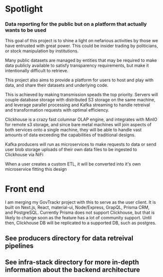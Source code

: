 # Spotlight 

### Data reporting for the public but on a platform that actually wants to be used


This goal of this project is to shine a light on nefarious activities by those we have entrusted with great power. This could be insider trading by politicians, or stock manipulation by institutions.

Many public datasets are managed by entities that may be required to make data publicly available to satisfy transparency requirements, but make it intentionally difficult to retrieve.

This project also aims to provide a platform for users to host and play with data, and share their datasets and underlying code.

This is achieved by making transmission speads the top priority. Servers will couple database storage with distributed S3 storage on the same machine, and leverage parallel processing and Kafka streaming to handle retreival and transformation requests with optimal efficiency.

Clickhouse is a crazy fast columnar OLAP engine, and integrates with MinIO for remote s3 storage, and since bare metal machines will join aspects of both services onto a single machine, they will be able to handle vast amounts of data exceeding the capabilities of traditional designs.

Kafka producers will run as microservices to make requests to data or send user blob storage uploads of their own data files to be ingested to Clickhouse via NiFi

When a user creates a custom ETL, it will be converted into it's own microservice fitting this design


# Front end

I am merging my GovTrackr project with this to serve as the user client. It is built on Next.js, React, material-ui, Node/Express, GrapQL, Prisma CRM, and PostgreSQL. Currently Prisma does not support Clickhouse, but that is likely to change soon as the feature has a lot of community support. Until then, Clickhouse DB will be replicated to a supported DB, such as postgres.


## See producers directory for data retreival pipelines

## See infra-stack directory for more in-depth information about the backend architecture